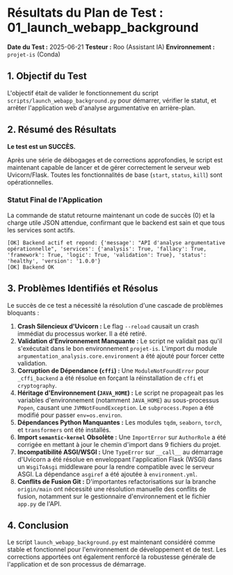 # Résultats du Plan de Test : 01_launch_webapp_background

**Date du Test :** 2025-06-21
**Testeur :** Roo (Assistant IA)
**Environnement :** `projet-is` (Conda)

## 1. Objectif du Test

L'objectif était de valider le fonctionnement du script `scripts/launch_webapp_background.py` pour démarrer, vérifier le statut, et arrêter l'application web d'analyse argumentative en arrière-plan.

## 2. Résumé des Résultats

**Le test est un SUCCÈS.**

Après une série de débogages et de corrections approfondies, le script est maintenant capable de lancer et de gérer correctement le serveur web Uvicorn/Flask. Toutes les fonctionnalités de base (`start`, `status`, `kill`) sont opérationnelles.

### Statut Final de l'Application

La commande de statut retourne maintenant un code de succès (0) et la charge utile JSON attendue, confirmant que le backend est sain et que tous les services sont actifs.

```text
[OK] Backend actif et repond: {'message': "API d'analyse argumentative opérationnelle", 'services': {'analysis': True, 'fallacy': True, 'framework': True, 'logic': True, 'validation': True}, 'status': 'healthy', 'version': '1.0.0'}
[OK] Backend OK
```

## 3. Problèmes Identifiés et Résolus

Le succès de ce test a nécessité la résolution d'une cascade de problèmes bloquants :

1.  **Crash Silencieux d'Uvicorn :** Le flag `--reload` causait un crash immédiat du processus worker. Il a été retiré.
2.  **Validation d'Environnement Manquante :** Le script ne validait pas qu'il s'exécutait dans le bon environnement `projet-is`. L'import du module `argumentation_analysis.core.environment` a été ajouté pour forcer cette validation.
3.  **Corruption de Dépendance (`cffi`) :** Une `ModuleNotFoundError` pour `_cffi_backend` a été résolue en forçant la réinstallation de `cffi` et `cryptography`.
4.  **Héritage d'Environnement (`JAVA_HOME`) :** Le script ne propageait pas les variables d'environnement (notamment `JAVA_HOME`) au sous-processus `Popen`, causant une `JVMNotFoundException`. Le `subprocess.Popen` a été modifié pour passer `env=os.environ`.
5.  **Dépendances Python Manquantes :** Les modules `tqdm`, `seaborn`, `torch`, et `transformers` ont été installés.
6.  **Import `semantic-kernel` Obsolète :** Une `ImportError` sur `AuthorRole` a été corrigée en mettant à jour le chemin d'import dans 9 fichiers du projet.
7.  **Incompatibilité ASGI/WSGI :** Une `TypeError` sur `__call__` au démarrage d'Uvicorn a été résolue en enveloppant l'application Flask (WSGI) dans un `WsgiToAsgi` middleware pour la rendre compatible avec le serveur ASGI. La dépendance `asgiref` a été ajoutée à `environment.yml`.
8.  **Conflits de Fusion Git :** D'importantes refactorisations sur la branche `origin/main` ont nécessité une résolution manuelle des conflits de fusion, notamment sur le gestionnaire d'environnement et le fichier `app.py` de l'API.

## 4. Conclusion

Le script `launch_webapp_background.py` est maintenant considéré comme stable et fonctionnel pour l'environnement de développement et de test. Les corrections apportées ont également renforcé la robustesse générale de l'application et de son processus de démarrage.